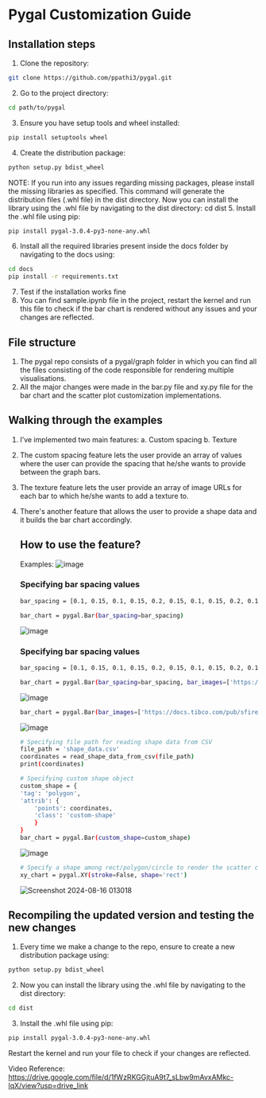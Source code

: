 # Pygal Customization Guide
## Installation steps
1. Clone the repository: 
```bash
git clone https://github.com/ppathi3/pygal.git
```
2. Go to the project directory: 
```bash
cd path/to/pygal
```
3. Ensure you have setup tools and wheel installed:
```bash
pip install setuptools wheel
```
4. Create the distribution package:
```bash
python setup.py bdist_wheel
```
NOTE: If you run into any issues regarding missing packages, please install the missing libraries as specified. This command will generate the distribution files (.whl file) in the dist directory.
Now you can install the library using the .whl file by navigating to the dist directory: cd dist
5. Install the .whl file using pip:
```bash
pip install pygal-3.0.4-py3-none-any.whl
```
6. Install all the required libraries present inside the docs folder by navigating to the docs using:
```bash
cd docs
pip install -r requirements.txt
```
7. Test if the installation works fine
8. You can find sample.ipynb file in the project, restart the kernel and run this file to check if the bar chart is rendered without any issues and your changes are reflected.


## File structure
1. The pygal repo consists of a pygal/graph folder in which you can find all the files consisting of the code responsible for rendering multiple visualisations.
2. All the major changes were made in the bar.py file and xy.py file for the bar chart and the scatter plot customization implementations.
## Walking through the examples
1. I’ve implemented two main features:
    a. Custom spacing
    b. Texture
2. The custom spacing feature lets the user provide an array of values where the user can provide the spacing that he/she wants to provide between the graph bars.
3. The texture feature lets the user provide an array of image URLs for each bar to which he/she wants to add a texture to.
4. There's another feature that allows the user to provide a shape data and it builds the bar chart accordingly.
   ## How to use the feature?
   Examples:
   ![image](https://github.com/user-attachments/assets/2473bd7b-5db8-48f8-a999-1028a6545ff5)

    ### Specifying bar spacing values
    ```bash
    bar_spacing = [0.1, 0.15, 0.1, 0.15, 0.2, 0.15, 0.1, 0.15, 0.2, 0.15, 0.1, 0.15]  # Adjust spacing values for each bar as needed

    bar_chart = pygal.Bar(bar_spacing=bar_spacing)
    ```
   ![image](https://github.com/user-attachments/assets/85d6fcb4-c0a1-4fd8-bb7a-07533643fef8)

    ### Specifying bar spacing values
    ```bash
    bar_spacing = [0.1, 0.15, 0.1, 0.15, 0.2, 0.15, 0.1, 0.15, 0.2, 0.15, 0.1, 0.15]  # Adjust spacing values for each bar as needed

    bar_chart = pygal.Bar(bar_spacing=bar_spacing, bar_images=['https://docs.tibco.com/pub/sfire-cloud/12.4.0/doc/html/en-US/TIB_sfire_client/client/images/stacked_100__bar_chart_intro.png', 'https://img.freepik.com/free-vector/abstract-colorful-soft-watercolor-texture-background_1035-18958.jpg', 'https://t4.ftcdn.net/jpg/06/06/89/91/360_F_606899189_2snQer28Ka7oAUQp65vraexOsaBnNWXb.jpg', 'https://images.hdqwalls.com/wallpapers/colorful-abstract-texture-g6.jpg', 'https://cdn.pixabay.com/photo/2017/06/10/09/43/colorful-background-2389472_960_720.jpg', 'https://p4.wallpaperbetter.com/wallpaper/1021/131/727/colors-texture-pattern-artwork-wallpaper-preview.jpg', 'https://docs.tibco.com/pub/sfire-cloud/12.4.0/doc/html/en-US/TIB_sfire_client/client/images/stacked_100__bar_chart_intro.png', 'https://img.freepik.com/free-vector/abstract-colorful-soft-watercolor-texture-background_1035-18958.jpg', 'https://t4.ftcdn.net/jpg/06/06/89/91/360_F_606899189_2snQer28Ka7oAUQp65vraexOsaBnNWXb.jpg', 'https://images.hdqwalls.com/wallpapers/colorful-abstract-texture-g6.jpg', 'https://cdn.pixabay.com/photo/2017/06/10/09/43/colorful-background-2389472_960_720.jpg', 'https://p4.wallpaperbetter.com/wallpaper/1021/131/727/colors-texture-pattern-artwork-wallpaper-preview.jpg'])
    ```

   ![image](https://github.com/user-attachments/assets/2cf56e85-b4c9-45b6-a580-5a68fcf987a8)

    ```bash
    bar_chart = pygal.Bar(bar_images=['https://docs.tibco.com/pub/sfire-cloud/12.4.0/doc/html/en-US/TIB_sfire_client/client/images/stacked_100__bar_chart_intro.png', 'https://img.freepik.com/free-vector/abstract-colorful-soft-watercolor-texture-background_1035-18958.jpg', 'https://t4.ftcdn.net/jpg/06/06/89/91/360_F_606899189_2snQer28Ka7oAUQp65vraexOsaBnNWXb.jpg', 'https://images.hdqwalls.com/wallpapers/colorful-abstract-texture-g6.jpg', 'https://cdn.pixabay.com/photo/2017/06/10/09/43/colorful-background-2389472_960_720.jpg', 'https://p4.wallpaperbetter.com/wallpaper/1021/131/727/colors-texture-pattern-artwork-wallpaper-preview.jpg', 'https://docs.tibco.com/pub/sfire-cloud/12.4.0/doc/html/en-US/TIB_sfire_client/client/images/stacked_100__bar_chart_intro.png', 'https://img.freepik.com/free-vector/abstract-colorful-soft-watercolor-texture-background_1035-18958.jpg', 'https://t4.ftcdn.net/jpg/06/06/89/91/360_F_606899189_2snQer28Ka7oAUQp65vraexOsaBnNWXb.jpg', 'https://images.hdqwalls.com/wallpapers/colorful-abstract-texture-g6.jpg', 'https://cdn.pixabay.com/photo/2017/06/10/09/43/colorful-background-2389472_960_720.jpg', 'https://p4.wallpaperbetter.com/wallpaper/1021/131/727/colors-texture-pattern-artwork-wallpaper-preview.jpg'], custom_shape=None)

    ```
   ![image](https://github.com/user-attachments/assets/f3ae4e99-97aa-4349-92c0-74d932f536cc)

    ```bash
    # Specifying file path for reading shape data from CSV
    file_path = 'shape_data.csv'
    coordinates = read_shape_data_from_csv(file_path)
    print(coordinates)

    # Specifying custom shape object
    custom_shape = {            
    'tag': 'polygon',
    'attrib': {
        'points': coordinates,
        'class': 'custom-shape'
        }
    }
    bar_chart = pygal.Bar(custom_shape=custom_shape)
    ```
   ![image](https://github.com/user-attachments/assets/e04ad966-2eb6-4ad6-a585-18d2823b3ed8)

    ```bash
    # Specify a shape among rect/polygon/circle to render the scatter chart
    xy_chart = pygal.XY(stroke=False, shape='rect')
    ```
   ![Screenshot 2024-08-16 013018](https://github.com/user-attachments/assets/36f742d1-7903-4ab0-87f3-238d11e0f045)

   
## Recompiling the updated version and testing the new changes
1. Every time we make a change to the repo, ensure to create a new distribution package using:
```bash
python setup.py bdist_wheel
```
2. Now you can install the library using the .whl file by navigating to the dist directory:
```bash
cd dist
```
3. Install the .whl file using pip:
```bash
pip install pygal-3.0.4-py3-none-any.whl
```
Restart the kernel and run your file to check if your changes are reflected.

Video Reference:
https://drive.google.com/file/d/1fWzRKGGjtuA9t7_sLbw9mAvxAMkc-lqX/view?usp=drive_link
